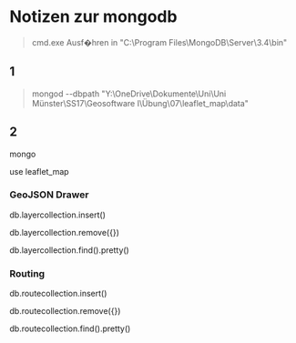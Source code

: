# Notizen zur mongodb

> cmd.exe Ausf�hren in "C:\Program Files\MongoDB\Server\3.4\bin"


## 1

> mongod --dbpath "Y:\OneDrive\Dokumente\Uni\Uni Münster\SS17\Geosoftware I\Übung\07\leaflet_map\data"


## 2

mongo

use leaflet_map

### GeoJSON Drawer

db.layercollection.insert()

db.layercollection.remove({})

db.layercollection.find().pretty()



### Routing

db.routecollection.insert()

db.routecollection.remove({})

db.routecollection.find().pretty()
